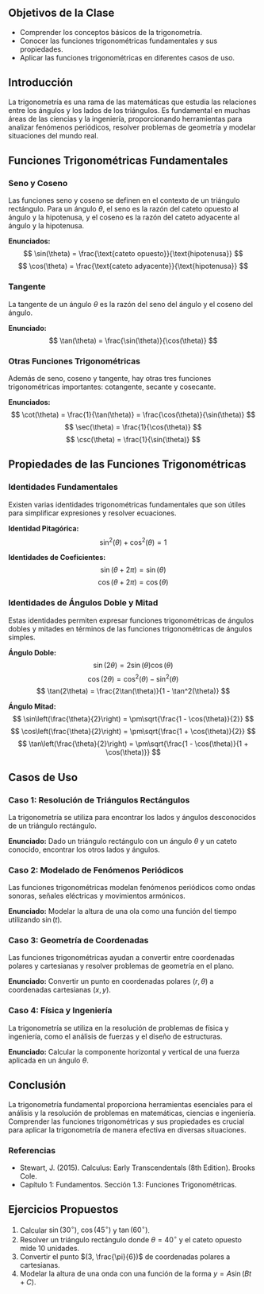 
## Objetivos de la Clase
- Comprender los conceptos básicos de la trigonometría.
- Conocer las funciones trigonométricas fundamentales y sus propiedades.
- Aplicar las funciones trigonométricas en diferentes casos de uso.

## Introducción
La trigonometría es una rama de las matemáticas que estudia las relaciones entre los ángulos y los lados de los triángulos. Es fundamental en muchas áreas de las ciencias y la ingeniería, proporcionando herramientas para analizar fenómenos periódicos, resolver problemas de geometría y modelar situaciones del mundo real.

## Funciones Trigonométricas Fundamentales

### Seno y Coseno
Las funciones seno y coseno se definen en el contexto de un triángulo rectángulo. Para un ángulo $\theta$, el seno es la razón del cateto opuesto al ángulo y la hipotenusa, y el coseno es la razón del cateto adyacente al ángulo y la hipotenusa.

**Enunciados:**
$$
\sin(\theta) = \frac{\text{cateto opuesto}}{\text{hipotenusa}}
$$
$$
\cos(\theta) = \frac{\text{cateto adyacente}}{\text{hipotenusa}}
$$

### Tangente
La tangente de un ángulo $\theta$ es la razón del seno del ángulo y el coseno del ángulo.

**Enunciado:**
$$
\tan(\theta) = \frac{\sin(\theta)}{\cos(\theta)}
$$

### Otras Funciones Trigonométricas
Además de seno, coseno y tangente, hay otras tres funciones trigonométricas importantes: cotangente, secante y cosecante.

**Enunciados:**
$$
\cot(\theta) = \frac{1}{\tan(\theta)} = \frac{\cos(\theta)}{\sin(\theta)}
$$
$$
\sec(\theta) = \frac{1}{\cos(\theta)}
$$
$$
\csc(\theta) = \frac{1}{\sin(\theta)}
$$

## Propiedades de las Funciones Trigonométricas

### Identidades Fundamentales
Existen varias identidades trigonométricas fundamentales que son útiles para simplificar expresiones y resolver ecuaciones.

**Identidad Pitagórica:**
$$
\sin^2(\theta) + \cos^2(\theta) = 1
$$

**Identidades de Coeficientes:**
$$
\sin(\theta + 2\pi) = \sin(\theta)
$$
$$
\cos(\theta + 2\pi) = \cos(\theta)
$$

### Identidades de Ángulos Doble y Mitad
Estas identidades permiten expresar funciones trigonométricas de ángulos dobles y mitades en términos de las funciones trigonométricas de ángulos simples.

**Ángulo Doble:**
$$
\sin(2\theta) = 2\sin(\theta)\cos(\theta)
$$
$$
\cos(2\theta) = \cos^2(\theta) - \sin^2(\theta)
$$
$$
\tan(2\theta) = \frac{2\tan(\theta)}{1 - \tan^2(\theta)}
$$

**Ángulo Mitad:**
$$
\sin\left(\frac{\theta}{2}\right) = \pm\sqrt{\frac{1 - \cos(\theta)}{2}}
$$
$$
\cos\left(\frac{\theta}{2}\right) = \pm\sqrt{\frac{1 + \cos(\theta)}{2}}
$$
$$
\tan\left(\frac{\theta}{2}\right) = \pm\sqrt{\frac{1 - \cos(\theta)}{1 + \cos(\theta)}}
$$

## Casos de Uso

### Caso 1: Resolución de Triángulos Rectángulos
La trigonometría se utiliza para encontrar los lados y ángulos desconocidos de un triángulo rectángulo.

**Enunciado:**
Dado un triángulo rectángulo con un ángulo $\theta$ y un cateto conocido, encontrar los otros lados y ángulos.

### Caso 2: Modelado de Fenómenos Periódicos
Las funciones trigonométricas modelan fenómenos periódicos como ondas sonoras, señales eléctricas y movimientos armónicos.

**Enunciado:**
Modelar la altura de una ola como una función del tiempo utilizando $\sin(t)$.

### Caso 3: Geometría de Coordenadas
Las funciones trigonométricas ayudan a convertir entre coordenadas polares y cartesianas y resolver problemas de geometría en el plano.

**Enunciado:**
Convertir un punto en coordenadas polares $(r, \theta)$ a coordenadas cartesianas $(x, y)$.

### Caso 4: Física y Ingeniería
La trigonometría se utiliza en la resolución de problemas de física y ingeniería, como el análisis de fuerzas y el diseño de estructuras.

**Enunciado:**
Calcular la componente horizontal y vertical de una fuerza aplicada en un ángulo $\theta$.

## Conclusión
La trigonometría fundamental proporciona herramientas esenciales para el análisis y la resolución de problemas en matemáticas, ciencias e ingeniería. Comprender las funciones trigonométricas y sus propiedades es crucial para aplicar la trigonometría de manera efectiva en diversas situaciones.

### Referencias
- Stewart, J. (2015). Calculus: Early Transcendentals (8th Edition). Brooks Cole.
- Capítulo 1: Fundamentos. Sección 1.3: Funciones Trigonométricas.

## Ejercicios Propuestos
1. Calcular $\sin(30^\circ)$, $\cos(45^\circ)$ y $\tan(60^\circ)$.
2. Resolver un triángulo rectángulo donde $\theta = 40^\circ$ y el cateto opuesto mide 10 unidades.
3. Convertir el punto $(3, \frac{\pi}{6})$ de coordenadas polares a cartesianas.
4. Modelar la altura de una onda con una función de la forma $y = A\sin(Bt + C)$.
